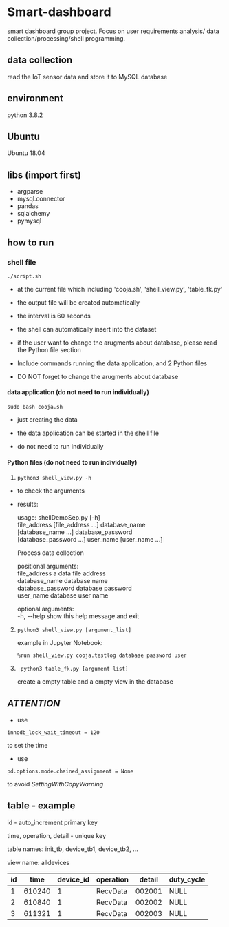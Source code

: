# Smart-dashboard
smart dashboard group project. Focus on user requirements analysis/ data collection/processing/shell programming.

## data collection

read the IoT sensor data and store it to MySQL database

## environment
python 3.8.2

## Ubuntu
Ubuntu 18.04 

## libs (import first)
* argparse
* mysql.connector
* pandas
* sqlalchemy
* pymysql


## how to run 

### shell file
`./script.sh`

* at the current file which including 'cooja.sh', 'shell_view.py', 'table_fk.py'

* the output file will be created automatically

* the interval is 60 seconds

* the shell can automatically insert into the dataset

* if the user want to change the arugments about database, please read the Python file section

* Include commands running the data application, and 2 Python files

* DO NOT forget to change the arugments about database

#### data application (do not need to run individually)

`sudo bash cooja.sh`

* just creating the data

* the data application can be started in the shell file

* do not need to run individually


#### Python files (do not need to run individually)

1. `python3 shell_view.py -h`

* to check the arguments

* results: 

  usage: shellDemoSep.py [-h]<br>
                       file_address [file_address ...] database_name<br>
                       [database_name ...] database_password<br>
                       [database_password ...] user_name [user_name ...]<br>

  Process data collection

  positional arguments:<br>
    file_address       a data file address<br>
    database_name      database name<br>
    database_password  database password<br>
    user_name          database user name<br>

  optional arguments:<br>
    -h, --help         show this help message and exit

2.  `python3 shell_view.py [argument_list]`

    example in Jupyter Notebook: <br>
    
    `%run shell_view.py cooja.testlog database password user`

3.  ` python3 table_fk.py [argument list]`

    create a empty table and a empty view in the database

## *ATTENTION*


* use 

```
innodb_lock_wait_timeout = 120
```

to set the time

* use 

```
pd.options.mode.chained_assignment = None
```

to avoid *SettingWithCopyWarning*


## table - example

id - auto_increment primary key

time, operation, detail - unique key

table names: init_tb, device_tb1, device_tb2, ...

view name: alldevices

| id | time | device_id | operation | detail | duty_cycle |
| --- | --- | --- | --- | --- | --- |
| 1 | 610240| 1 | RecvData | 002001 | NULL |
| 2 | 610840 | 1 | RecvData | 002002 | NULL |
| 3 | 611321 | 1 | RecvData | 002003 | NULL |





